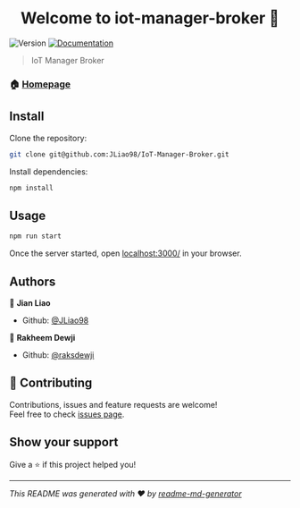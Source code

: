 <h1 align="center">Welcome to iot-manager-broker 👋</h1>
<p>
  <img alt="Version" src="https://img.shields.io/badge/version-1.0.0-blue.svg?cacheSeconds=2592000" />
  <a href="https://github.com/JLiao98/IoT-Manager-Broker/README.md" target="_blank">
    <img alt="Documentation" src="https://img.shields.io/badge/documentation-yes-brightgreen.svg" />
  </a>
</p>

> IoT Manager Broker

### 🏠 [Homepage](https://github.com/JLiao98/IoT-Manager-Broker)

## Install

Clone the repository:

```sh
git clone git@github.com:JLiao98/IoT-Manager-Broker.git
```

Install dependencies:

```sh
npm install
```

## Usage

```sh
npm run start
```

Once the server started, open [localhost:3000/](http://localhost:3000/) in your browser.

## Authors

👤 **Jian Liao**

- Github: [@JLiao98](https://github.com/JLiao98)

👤 **Rakheem Dewji**

- Github: [@raksdewji](https://github.com/raksdewji)

## 🤝 Contributing

Contributions, issues and feature requests are welcome!<br />Feel free to check [issues page](https://github.com/JLiao98/IoT-Manager-Broker/issues).

## Show your support

Give a ⭐️ if this project helped you!

---

_This README was generated with ❤️ by [readme-md-generator](https://github.com/kefranabg/readme-md-generator)_
